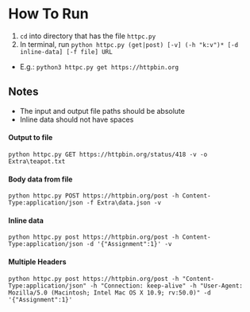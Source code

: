 # How To Run
1. `cd` into directory that has the file `httpc.py`
2. In terminal, run `python httpc.py (get|post) [-v] (-h "k:v")* [-d inline-data] [-f file] URL`
- E.g.: `python3 httpc.py get https://httpbin.org`

## Notes
- The input and output file paths should be absolute
- Inline data should not have spaces

#### Output to file
`python httpc.py GET https://httpbin.org/status/418 -v -o Extra\teapot.txt` 

#### Body data from file
`python httpc.py POST https://httpbin.org/post -h Content-Type:application/json -f Extra\data.json -v`

#### Inline data
`python httpc.py post https://httpbin.org/post -h Content-Type:application/json -d '{"Assignment":1}' -v`

#### Multiple Headers
`python httpc.py post https://httpbin.org/post -h "Content-Type:application/json" -h "Connection: keep-alive" -h "User-Agent: Mozilla/5.0 (Macintosh; Intel Mac OS X 10.9; rv:50.0)" -d '{"Assignment":1}'` 


